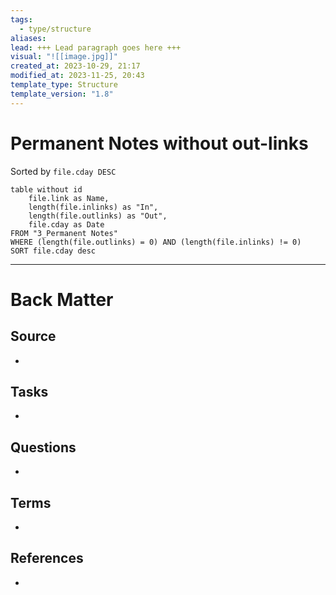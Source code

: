 ```yaml
---
tags:
  - type/structure
aliases: 
lead: +++ Lead paragraph goes here +++
visual: "![[image.jpg]]"
created_at: 2023-10-29, 21:17
modified_at: 2023-11-25, 20:43
template_type: Structure
template_version: "1.8"
---
```


# Permanent Notes without out-links

<!-- Main STRUCTURE of my content -->
Sorted by `file.cday DESC`
```dataview
table without id 
	file.link as Name, 
	length(file.inlinks) as "In",
	length(file.outlinks) as "Out",
	file.cday as Date
FROM "3_Permanent Notes"
WHERE (length(file.outlinks) = 0) AND (length(file.inlinks) != 0)
SORT file.cday desc
```


---
# Back Matter
## Source
<!-- Always keep a link to the source. --> 
- 

## Tasks
<!-- What remains to be done with this note? --> 
- 

## Questions
<!-- What remains for you to consider? --> 
- 

## Terms
<!-- Links to definition pages -->
- 

## References
<!-- Links to pages not referenced in the content -->
- 

